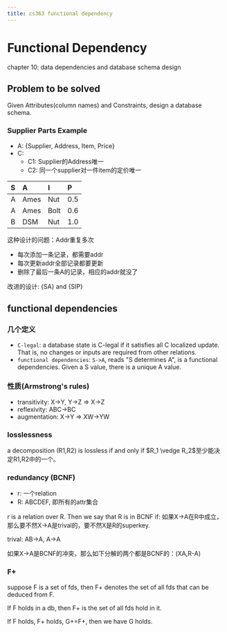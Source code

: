 ```yaml
---
title: cs363 functional dependency
---
```


Functional Dependency
=====================

chapter 10: data dependencies and database schema design

Problem to be solved
--------------------

Given Attributes(column names) and Constraints, design a database schema.

### Supplier Parts Example

* A: {Supplier, Address, Item, Price}
* C:
  * C1: Supplier的Address唯一
  * C2: 同一个supplier对一件item的定价唯一

| S | A | I | P |
| :--- | :--- | :--- | :--- |
| A | Ames | Nut | 0.5 |
| A | Ames | Bolt | 0.6 |
| B | DSM | Nut | 1.0 |

这种设计的问题：Addr重复多次

* 每次添加一条记录，都需要addr
* 每次更新addr全部记录都要更新
* 删除了最后一条A的记录，相应的addr就没了

改进的设计: {SA} and {SIP}

functional dependencies
---------------------

### 几个定义

* `C-legal`: a database state is C-legal if it satisfies all C localized update.
That is, no changes or inputs are required from other relations.
* `functional dependencies`: `S->A`, reads "S determines A", is a functional dependencies.
Given a S value, there is a unique A value.

### 性质(Armstrong's rules)

* transitivity: X->Y, Y->Z => X->Z
* reflexivity: ABC->BC
* augmentation: X->Y => XW->YW

### losslessness

a decomposition (R1,R2) is lossless if and only if
$R_1 \vedge R_2$至少能决定R1,R2中的一个。

### redundancy (BCNF)

* r: 一个relation
* R: ABCDEF, 即所有的attr集合

r is a relation over R. Then we say that R is in BCNF if:
如果X->A在R中成立，那么要不然X->A是trival的，要不然X是R的superkey.

trival: AB->A, A->A

如果X->A是BCNF的冲突，那么如下分解的两个都是BCNF的：(XA,R-A)

### F+

suppose F is a set of fds, then F+ denotes the set of all fds that can be deduced from F.

If F holds in a db, then F+ is the set of all fds hold in it.

If F holds, F+ holds, G+=F+, then we have G holds.
